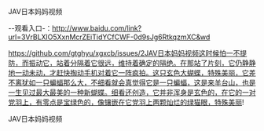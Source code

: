JAV日本妈妈视频

--观看入口-：http://www.baidu.com/link?url=3VrBLXlO5XxnMcrZEiTidYCfCWF-0d9sJg6RtkqzmXC&wd

https://github.com/gtghyu/xgxcb/issues/2JAV日本妈妈视频这时候怕一不提防，而振动它，站着分隔着它很远，维持着确定的隔绝。在那站了片刻，它仍静静地一动未动，才赶快掏动手机对着它一阵疯拍。这只玄色大蝴蝶，特殊美丽，它差不离犹如一只蝙蝠那么大，不细看就会真觉得它是一只蝙蝠，这是来羊台山，也是一生见过最大最美的一种新蝴蝶。细看还创造，它并非浑身是玄色的，在它的一对党羽上，有零点是宝绿色的，像镶嵌在它党羽上两颗灿烂的绿猫眼，特殊美丽!

JAV日本妈妈视频
